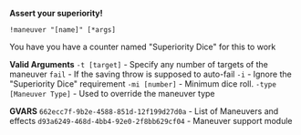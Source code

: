 **Assert your superiority!**

`!maneuver "[name]" [*args]`

You have you have a counter named "Superiority Dice" for this to work

**Valid Arguments**
`-t [target]` - Specify any number of targets of the maneuver
`fail` - If the saving throw is supposed to auto-fail
`-i` - Ignore the "Superiority Dice" requirement
`-mi [number]` - Minimum dice roll.
`-type [Maneuver Type]` - Used to override the maneuver type

**GVARS**
`662ecc7f-9b2e-4588-851d-12f199d27d0a` - List of Maneuvers and effects
`d93a6249-468d-4bb4-92e0-2f8bb629cf04` - Maneuver support module


